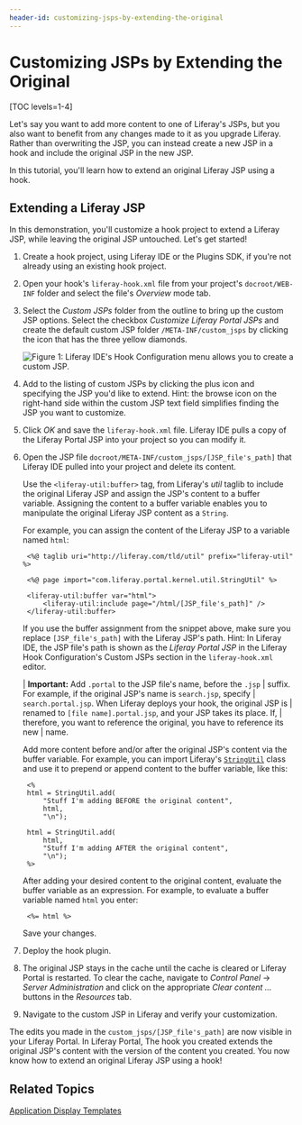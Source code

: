 ```yaml
---
header-id: customizing-jsps-by-extending-the-original
---
```


# Customizing JSPs by Extending the Original

[TOC levels=1-4]

<!-- 
Testing Notes:

On completing this tutorial, the example hook looks like the hook at ...
liferay-docs/develop/tutorials/code/tutorials-sdk/hooks/extend-original-jsp-hook
-->

Let's say you want to add more content to one of Liferay's JSPs, but you also
want to benefit from any changes made to it as you upgrade Liferay. Rather
than overwriting the JSP, you can instead create a new JSP in a hook and include
the original JSP in the new JSP. 

In this tutorial, you'll learn how to extend an original Liferay JSP using a
hook. 

## Extending a Liferay JSP

In this demonstration, you'll customize a hook project to extend a Liferay JSP,
while leaving the original JSP untouched. Let's get started! 

1. Create a hook project, using Liferay IDE or the Plugins SDK, if you're not
   already using an existing hook project. 

2. Open your hook's `liferay-hook.xml` file from your project's
   `docroot/WEB-INF` folder and select the file's *Overview* mode tab.

3. Select the *Custom JSPs* folder from the outline to bring up the custom JSP
   options. Select the checkbox *Customize Liferay Portal JSPs* and create the
   default custom JSP folder `/META-INF/custom_jsps` by clicking the icon that
   has the three yellow diamonds.

    ![Figure 1: Liferay IDE's Hook Configuration menu allows you to create a custom JSP.](../../images/custom-jsp-hook-config.png)

4. Add to the listing of custom JSPs by clicking the plus icon and specifying
   the JSP you'd like to extend. Hint: the browse icon on the right-hand side
   within the custom JSP text field simplifies finding the JSP you want to
   customize. 

5. Click *OK* and save the `liferay-hook.xml` file. Liferay IDE pulls a copy of
   the Liferay Portal JSP into your project so you can modify it. 

6. Open the JSP file `docroot/META-INF/custom_jsps/[JSP_file's_path]` that
   Liferay IDE pulled into your project and delete its content. 

    Use the `<liferay-util:buffer>` tag, from Liferay's *util* taglib to include
    the original Liferay JSP and assign the JSP's content to a buffer variable.
    Assigning the content to a buffer variable enables you to manipulate the
    original Liferay JSP content as a `String`. 

    For example, you can assign the content of the Liferay JSP to a variable
    named `html`: 

        <%@ taglib uri="http://liferay.com/tld/util" prefix="liferay-util" %>

        <%@ page import="com.liferay.portal.kernel.util.StringUtil" %>

        <liferay-util:buffer var="html">
            <liferay-util:include page="/html/[JSP_file's_path]" />
        </liferay-util:buffer>

    If you use the buffer assignment from the snippet above, make sure you 
    replace `[JSP_file's_path]` with the Liferay JSP's path. Hint: In Liferay
    IDE, the JSP file's path is shown as the *Liferay Portal JSP*
    in the Liferay Hook Configuration's Custom JSPs section in the
    `liferay-hook.xml` editor. 

    | **Important:** Add `.portal` to the JSP file's name, before the `.jsp`
    | suffix. For example, if the original JSP's name is `search.jsp`, specify
    | `search.portal.jsp`. When Liferay deploys your hook, the original JSP is
    | renamed to `[file name].portal.jsp`, and your JSP takes its place. If,
    | therefore, you want to reference the original, you have to reference its new
    | name.

    Add more content before and/or after the original JSP's content via the
    buffer variable. For example, you can import Liferay's
    [`StringUtil`](http://docs.liferay.com/portal/6.2/javadocs/com/liferay/portal/kernel/util/StringUtil.html)
    class and use it to prepend or append content to the buffer variable, like
    this: 

        <%
        html = StringUtil.add(
            "Stuff I'm adding BEFORE the original content",
            html,
            "\n");

        html = StringUtil.add(
            html,
            "Stuff I'm adding AFTER the original content",
            "\n");
        %>

    After adding your desired content to the original content, evaluate the
    buffer variable as an expression. For example, to evaluate a buffer variable
    named `html` you enter:

        <%= html %>

    Save your changes. 

7. Deploy the hook plugin. 

8.  The original JSP stays in the cache until the cache is cleared or Liferay
    Portal is restarted. To clear the cache, navigate to *Control Panel* &rarr;
    *Server Administration* and click on the appropriate *Clear content ...*
    buttons in the *Resources* tab. 

9.  Navigate to the custom JSP in Liferay and verify your customization.

The edits you made in the `custom_jsps/[JSP_file's_path]` are now visible in
your Liferay Portal. In Liferay Portal, The hook you created extends the
original JSP's content with the version of the content you created. You now know
how to extend an original Liferay JSP using a hook! 

## Related Topics

[Application Display Templates](/docs/6-2/tutorials/-/knowledge_base/t/application-display-templates)
